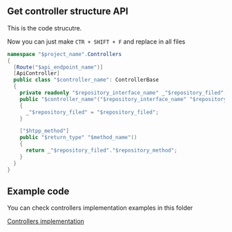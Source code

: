 ## Get controller structure API
This is the code strucutre.

Now you can just make `CTR + SHIFT + F` and replace in all files
```cs
namespace "$project_name".Controllers
{
  [Route("$api_endpoint_name")]
  [ApiController]
  public class "$controller_name": ControllerBase
  {
    private readonly "$repository_interface_name" _"$repository_filed";
    public "$controller_name"("$repository_interface_name" "$repository_filed")
    {
      _"$repository_filed" = "$repository_filed";
    }

    ["$htpp_method"]
    public "$return_type" "$method_name"()
    {
      return _"$repository_filed"."$repository_method";
    }
  }
}
```

## Example code
You can check controllers implementation examples in this folder

[Controllers implementation](/CSharp/Projects/CreateApiTutorial/ExampleCode/Controllers/)